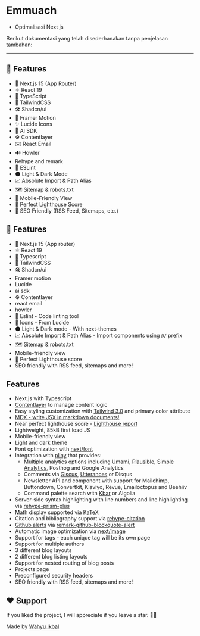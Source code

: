 # Emmuach
- Optimalisasi Next js

Berikut dokumentasi yang telah disederhanakan tanpa penjelasan tambahan:  

---

## 🎉 Features  
- 🚀 Next.js 15 (App Router)  
- ⚛️ React 19  
- 📘 TypeScript  
- 🎨 TailwindCSS  
- 🛠️ Shadcn/ui  
- 🎥 Framer Motion  
- ✨ Lucide Icons  
- 🤖 AI SDK  
- ⚙️ Contentlayer  
- ✉️ React Email  
- 🔊 Howler
- Rehype and remark
- 🧹 ESLint  
- 🌑 Light & Dark Mode  
- 📈 Absolute Import & Path Alias  
- 🗺️ Sitemap & robots.txt  
- 📱 Mobile-Friendly View  
- 💯 Perfect Lighthouse Score  
- 🌟 SEO Friendly (RSS Feed, Sitemaps, etc.)

## 🎉 Features
- 🚀 Next.js 15 (App router)
- ⚛️ React 19
- 📘 Typescript
- 🎨 TailwindCSS
- 🛠️ Shadcn/ui
- Framer motion
- Lucide 
- ai sdk
- ⚙️ Contentlayer
- react email
- howler
- 🧹 Eslint - Code linting tool
- 🔹 Icons - From Lucide
- 🌑 Light & Dark mode - With next-themes
- 📈 Absolute Import & Path Alias - Import components using `@/` prefix
- 🗺️ Sitemap & robots.txt
- Mobile-friendly view
- 💯 Perfect Lighthouse score
- SEO friendly with RSS feed, sitemaps and more!
## Features

- Next.js with Typescript
- [Contentlayer](https://www.contentlayer.dev/) to manage content logic
- Easy styling customization with [Tailwind 3.0](https://tailwindcss.com/blog/tailwindcss-v3) and primary color attribute
- [MDX - write JSX in markdown documents!](https://mdxjs.com/)
- Near perfect lighthouse score - [Lighthouse report](https://www.webpagetest.org/result/230805_BiDcBQ_4H7)
- Lightweight, 85kB first load JS
- Mobile-friendly view
- Light and dark theme
- Font optimization with [next/font](https://nextjs.org/docs/app/api-reference/components/font)
- Integration with [pliny](https://github.com/timlrx/pliny) that provides:
  - Multiple analytics options including [Umami](https://umami.is/), [Plausible](https://plausible.io/), [Simple Analytics](https://simpleanalytics.com/), Posthog and Google Analytics
  - Comments via [Giscus](https://github.com/laymonage/giscus), [Utterances](https://github.com/utterance/utterances) or Disqus
  - Newsletter API and component with support for Mailchimp, Buttondown, Convertkit, Klaviyo, Revue, Emailoctopus and Beehiiv
  - Command palette search with [Kbar](https://github.com/timc1/kbar) or Algolia
- Server-side syntax highlighting with line numbers and line highlighting via [rehype-prism-plus](https://github.com/timlrx/rehype-prism-plus)
- Math display supported via [KaTeX](https://katex.org/)
- Citation and bibliography support via [rehype-citation](https://github.com/timlrx/rehype-citation)
- [Github alerts](https://docs.github.com/en/get-started/writing-on-github/getting-started-with-writing-and-formatting-on-github/basic-writing-and-formatting-syntax#alerts) via [remark-github-blockquote-alert](https://github.com/jaywcjlove/remark-github-blockquote-alert)
- Automatic image optimization via [next/image](https://nextjs.org/docs/basic-features/image-optimization)
- Support for tags - each unique tag will be its own page
- Support for multiple authors
- 3 different blog layouts
- 2 different blog listing layouts
- Support for nested routing of blog posts
- Projects page
- Preconfigured security headers
- SEO friendly with RSS feed, sitemaps and more!


## ❤️ Support

If you liked the project, I will appreciate if you leave a star. 🌟😊

Made by <a href="https://wahyuikbal.web.id">Wahyu Ikbal</a> 